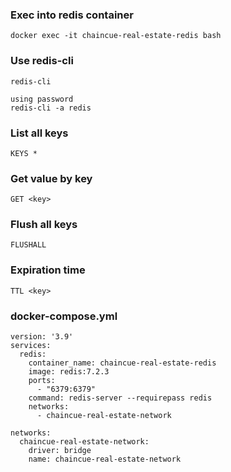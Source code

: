 ### Exec into redis container

```
docker exec -it chaincue-real-estate-redis bash
```

### Use redis-cli

```
redis-cli

using password
redis-cli -a redis 
```

### List all keys

```
KEYS *
```

### Get value by key

```
GET <key>
```

### Flush all keys

```
FLUSHALL
```

### Expiration time

```
TTL <key>
```

### docker-compose.yml

```
version: '3.9'
services:
  redis:
    container_name: chaincue-real-estate-redis
    image: redis:7.2.3
    ports:
      - "6379:6379"
    command: redis-server --requirepass redis
    networks:
      - chaincue-real-estate-network

networks:
  chaincue-real-estate-network:
    driver: bridge
    name: chaincue-real-estate-network
```
